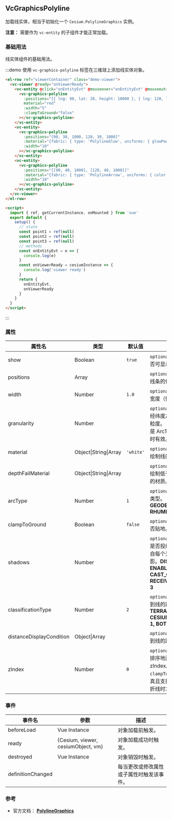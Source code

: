 ## VcGraphicsPolyline

加载线实体，相当于初始化一个 `Cesium.PolylineGraphics` 实例。

**注意：** 需要作为 `vc-entity` 的子组件才能正常加载。

### 基础用法

线实体组件的基础用法。

:::demo 使用 `vc-graphics-polyline` 标签在三维球上添加线实体对象。

```html
<el-row ref="viewerContainer" class="demo-viewer">
  <vc-viewer @ready="onViewerReady">
    <vc-entity @click="onEntityEvt" @mouseover="onEntityEvt" @mouseout="onEntityEvt">
      <vc-graphics-polyline
        :positions="[{ lng: 90, lat: 20, height: 10000 }, { lng: 120, lat: 20, height: 10000 }]"
        material="red"
        :width="5"
        :clampToGround="false"
      ></vc-graphics-polyline>
    </vc-entity>
    <vc-entity>
      <vc-graphics-polyline
        :positions="[90, 30, 1000, 120, 30, 1000]"
        :material="{fabric: { type: 'PolylineGlow', uniforms: { glowPower: 0.2, color: 'blue' }}}"
        :width="10"
      ></vc-graphics-polyline>
    </vc-entity>
    <vc-entity>
      <vc-graphics-polyline
        :positions="[[90, 40, 1000], [120, 40, 1000]]"
        :material="{fabric: { type: 'PolylineArrow', uniforms: { color: 'purple' }}}"
        :width="10"
      ></vc-graphics-polyline>
    </vc-entity>
  </vc-viewer>
</el-row>

<script>
  import { ref, getCurrentInstance, onMounted } from 'vue'
  export default {
    setup() {
      // state
      const point1 = ref(null)
      const point2 = ref(null)
      const point3 = ref(null)
      // methods
      const onEntityEvt = e => {
        console.log(e)
      }
      const onViewerReady = cesiumInstance => {
        console.log('viewer ready')
      }
      return {
        onEntityEvt,
        onViewerReady
      }
    }
  }
</script>
```

:::

### 属性

<!-- prettier-ignore -->
| 属性名 | 类型 | 默认值 | 描述 | 可选值 |
| ----- | ---- | ----- | -------- | --- |
| show | Boolean | `true` | `optional` 指定线是否可显示。 |
| positions | Array | | `optional` 指定表示线条的位置数组。 |
| width | Number | `1.0` | `optional` 指定线的宽度（像素）。 |
| granularity | Number | | `optional` 指定每个经纬度之间的采样粒度。 arcType 不是 ArcType.NONE 时有效。 |
| material | Object\|String\|Array | `'white'` | `optional` 指定用于绘制线的材质。 |
| depthFailMaterial | Object\|String\|Array | | `optional` 指定用于绘制低于地形的线的材质。 |
| arcType | Number | `1` | `optional` 指定线条类型。 **NONE: 0, GEODESIC: 1, RHUMB: 2** | 0/1/2|
| clampToGround | Boolean | `false` | `optional` 指定线是否贴地。 |
| shadows | Number | | `optional` 指定这些是否投射或接收来自每个光源的阴影。**DISABLED: 0, ENABLED: 1, CAST_ONLY: 2, RECEIVE_ONLY: 3** |0/1/2/3|
| classificationType | Number | `2` | `optional` 指定相机到线的距离。 **TERRAIN: 0, CESIUM_3D_TILE: 1, BOTH: 2**|0/1/2|
| distanceDisplayCondition | Object\|Array | | `optional` 指定相机到线的距离。 |
| zIndex | Number | `0` | `optional` 指定用于排序地面几何的 zIndex。 仅当`clampToGround`为真且支持地形上的折线时才有效。 |

### 事件

| 事件名            | 参数                               | 描述                                     |
| ----------------- | ---------------------------------- | ---------------------------------------- |
| beforeLoad        | Vue Instance                       | 对象加载前触发。                         |
| ready             | {Cesium, viewer, cesiumObject, vm} | 对象加载成功时触发。                     |
| destroyed         | Vue Instance                       | 对象销毁时触发。                         |
| definitionChanged |                                    | 每当更改或修改属性或子属性时触发该事件。 |

### 参考

- 官方文档： **[PolylineGraphics](https://cesium.com/docs/cesiumjs-ref-doc/PolylineGraphics.html)**
